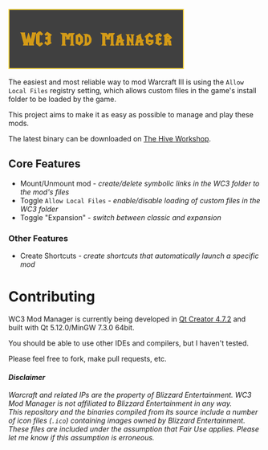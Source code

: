 ![WC3 Mod Manager](https://raw.githubusercontent.com/EzraZebra/WC3ModManager/master/img/logo.png)

The easiest and most reliable way to mod Warcraft III is using the `Allow Local Files` registry setting, which allows custom files in the game's install folder to be loaded by the game.

This project aims to make it as easy as possible to manage and play these mods.

The latest binary can be downloaded on [The Hive Workshop](https://www.hiveworkshop.com/threads/wc3-mod-manager.308948/).

## Core Features
* Mount/Unmount mod - _create/delete symbolic links in the WC3 folder to the mod's files_
* Toggle `Allow Local Files` - _enable/disable loading of custom files in the WC3 folder_
* Toggle "Expansion" - _switch between classic and expansion_
### Other Features
* Create Shortcuts - _create shortcuts that automatically launch a specific mod_

# Contributing
WC3 Mod Manager is currently being developed in [Qt Creator 4.7.2](https://www.qt.io/download-qt-installer) and built with Qt 5.12.0/MinGW 7.3.0 64bit.

You should be able to use other IDEs and compilers, but I haven't tested.

Please feel free to fork, make pull requests, etc.

#### _Disclaimer_
_Warcraft and related IPs are the property of Blizzard Entertainment. WC3 Mod Manager is not affiliated to Blizzard Entertainment in any way.  
This repository and the binaries compiled from its source include a number of icon files (`.ico`) containing images owned by Blizzard Entertainment.  
These files are included under the assumption that Fair Use applies. Please let me know if this assumption is erroneous._
